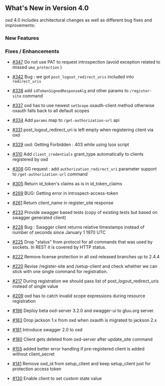 ## What's New in Version 4.0

oxd 4.0 includes architectural changes as well as different bug fixes and improvements:

### New Features

### Fixes / Enhancements

- [#347](https://github.com/GluuFederation/oxd/issues/347) Do not use PAT to request introspection (avoid exception related to missed `uma_protection` )

- [#342](https://github.com/GluuFederation/oxd/issues/342) Bug : we got `post_logout_redirect_uris` included into `redirect_uris`

- [#338](https://github.com/GluuFederation/oxd/issues/338) add `idTokenSignedResponseAlg` and other params to `/register-site` command

- [#337](https://github.com/GluuFederation/oxd/issues/337) oxd has to use newest `setScope` oxauth-client method otherwise oxauth falls back to all default scopes

- [#334](https://github.com/GluuFederation/oxd/issues/334) Add `params` map to `/get-authorization-url` api

- [#331](https://github.com/GluuFederation/oxd/issues/331) post_logout_redirect_uri is left empty when registering client via oxd

- [#329](https://github.com/GluuFederation/oxd/issues/329) oxd: Getting Forbidden : 403 while using lsox script

- [#310](https://github.com/GluuFederation/oxd/issues/310) Add `client_credentials` grant_type automatically to clients registered by oxd

- [#308](https://github.com/GluuFederation/oxd/issues/308) GG request : add `authorization_redirect_uri` parameter support to `/get-authorization-url` command

- [#305](https://github.com/GluuFederation/oxd/issues/305) Return id_token's claims as is in id_token_claims

- [#269](https://github.com/GluuFederation/oxd/issues/269) BUG: Getting error in introspect-access-token

- [#261](https://github.com/GluuFederation/oxd/issues/261) Return client_name in register_site response

- [#233](https://github.com/GluuFederation/oxd/issues/233) Provide swagger based tests (copy of existing tests but based on swagger generated client)

- [#228](https://github.com/GluuFederation/oxd/issues/228) Bug : Swagger client returns relative timestamps instead of number of seconds 
since January 1 1970 UTC

- [#225](https://github.com/GluuFederation/oxd/issues/225) Drop "status" from protocol for all commands that was used by sockets. In REST it is covered by HTTP status.

- [#222](https://github.com/GluuFederation/oxd/issues/222) Remove license protection in all oxd released branches up to 2.4.4

- [#220](https://github.com/GluuFederation/oxd/issues/220) Revise /register-site and /setup-client and check whether we can stick with one single command for registration.

- [#217](https://github.com/GluuFederation/oxd/issues/217) During registration we should pass list of post_logout_redirect_uris instead of single value

- [#209](https://github.com/GluuFederation/oxd/issues/209) oxd has to catch invalid scope expressions during resource registration

- [#196](https://github.com/GluuFederation/oxd/issues/196) Deploy beta oxd-server 3.2.0 and swagger-ui to gluu.org server.

- [#183](https://github.com/GluuFederation/oxd/issues/183) Drop jackson 1.x from oxd when oxauth is migrated to jackson 2.x

- [#181](https://github.com/GluuFederation/oxd/issues/181) Introduce swagger 2.0 to oxd

- [#180](https://github.com/GluuFederation/oxd/issues/180) Client gets deleted from oxd-server after update_site command

- [#155](https://github.com/GluuFederation/oxd/issues/155) added better error handling if pre-registered client is added without client_secret

- [#141](https://github.com/GluuFederation/oxd/issues/141) Remove oxd_id from setup_client and keep setup_client just for protection access token

- [#130](https://github.com/GluuFederation/oxd/issues/130) Enable client to set custom state value
